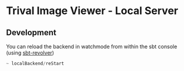 # Trival Image Viewer - Local Server

## Development

You can reload the backend in watchmode from within the sbt console (using [sbt-revolver](https://github.com/spray/sbt-revolver))

```scala
~ localBackend/reStart
```
